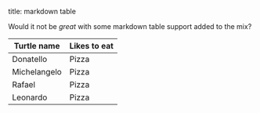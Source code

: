 title: markdown table


Would it not be *great* with some markdown table support added to the mix?

| Turtle name  | Likes to eat |
| ------------ | ------------ |
| Donatello    | Pizza        |
| Michelangelo | Pizza        |
| Rafael       | Pizza        |
| Leonardo     | Pizza        |



